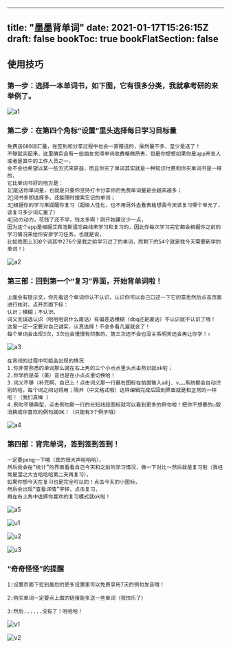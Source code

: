 
---
title: "墨墨背单词"
date: 2021-01-17T15:26:15Z
draft: false
bookToc: true
bookFlatSection: false
---

## 使用技巧

###  第一步：选择一本单词书，如下图，它有很多分类，我就拿考研的来举例了。

![a1](./img/v2-bb9e1f612fba8fe3e6e5c5210756a301_720w.png)


### 第二步：在第四个角标“设置”里头选择每日学习目标量

```shell
免费送600词汇量，在签到和分享过程中也会一直赠送的，虽然量不多，至少是送了！
不够就买起来，这里确实会有一些朋友觉得单词收费略微昂贵，但是你想想如果你是app开发人或者是其中的工作人员之一，
会不会也希望以某一些方式来获益，而且你买了单词其实就是一种知识付费和你买单词书是一样的，
它比单词书好的地方是：
1⃣️能送你单词量，也就是只要你坚持打卡分享你的免费单词量是会越来越多；
2⃣️词书多即选择多，还能随时搜索忘记的单词；
3⃣️根据你的学习来提醒你复习（超级人性化，也不用另外去看表格想我今天该复习哪个单元了，该复习多少词汇量了）
4⃣️动力动力，花钱了还不学，钱太多啊！刚开始建议少一点，
因为这个app是根据艾宾浩斯遗忘曲线来学习和复习的，因此你每次学习完它都会根据你之前的学习情况来给你安排学习任务，也就是说，
比如我图上330个词其中276个是我之前学习过了的单词，而剩下的54个就是我今天需要新学的单词！）
```

![a2](./img/v2-3c104f49875c4faf76879578c4aef347_720w.png)

### 第三部：回到第一个“复习”界面，开始背单词啦！

```shell
上面会有提示文，你先看这个单词你认不认识，认识你可以自己口述一下它的意思然后点击页面进行核对，点开页面下标：
认识；模糊；不认识。
词义无误选认识（哈哈哈说什么废话）有偏差选模糊（dbq还是废话）不认识就不认识了哦！
这里一定一定要对自己诚实，认真选择！不会多看几遍就会了！
每个单词会出现3次，3次也会慢慢有印象的，第三次还不会也没关系明天还会再让你学！✌️
```

![a3](./img/v2-e4e5c9b9cb3536d4ebe61561c4eaf12c_720w.png)

```shell
在背词的过程中可能会出现的情况
1.你非常熟悉的单词那么就在右上角的三个小点点里头点击熟识就ok啦；
2.你学的是英（美）音也是在小点点里切换哈！
3.词义不够（补充啊，自己上！点击词义那一行最右图标在前面输入adj、v……系统都会自动识别的哈，每个词之间记得用；隔开（中文格式哦）这样编辑完成后回到界面就是和正常的一样啦！（我们真棒 ）
4.例句不够典型，点击例句那一行的长短线段图标就可以看到更多的例句啦！把你不想要的☑️取消换成你喜欢的例句就OK！（只能有3个例子哦）
```

![a4](./img/v2-3d8e6dd3329993731e0e9f8ab1ff5d0e_720w.png)


### 第四部：背完单词，签到签到签到！

```shell
一定要peng一下哦（真的很大声哈哈哈），
然后我会在“统计”的界面看看自己今天和之前的学习情况，做一下对比～然后就是复习啦（我经常是溜之大吉哈哈哈第二天再复习），
如果你想今天在复习也是完全可以的！点击今天的小图标，
然后会出现“查看详情”字样，点击复习，
再在右上角中选择你喜欢的复习模式就ok啦！
```

![a5](./img/v2-5cd83fac7cf177d5fb225f0629ed51c9_720w.png)

![u1](./img/u1.png)

![u2](./img/u2.png)

![u3](./img/u3.png)



### “奇奇怪怪”的提醒

```dos
1:设置页面下拉到最后的更多设置里可以免费享用7天的例句发音哦！

2:购买单词一定要点上面的链接能多送一些单词（我快乐了）

3:然后......没有了！哈哈哈！
```

![v1](./img/v1.png)

![v2](./img/v2.png)

